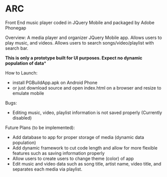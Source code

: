 # ARC
Front End music player coded in JQuery Mobile and packaged by Adobe Phonegap

Overview:
A media player and organizer JQuery Mobile app. Allows users to play music, and videos. 
Allows users to search songs/video/playlist with search bar.

**This is only a prototype built for UI purposes. Expect no dynamic population of data***

How to Launch:
- install PGBuildApp.apk on Android Phone
- or just download source and open index.html on a browser and resize to emulate mobile

Bugs:
- Editing music, video, playlist information is not saved properly (Currently disabled)

Future Plans (to be implemented):
- Add database to app for proper storage of media (dynamic data population)
- Add dynamic framework to cut code length and allow for more flexible features such as saving information properly
- Allow users to create users to change theme (color) of app
- Edit music and video data such as song title, artist name, video title, and separates each media via playlist. 
